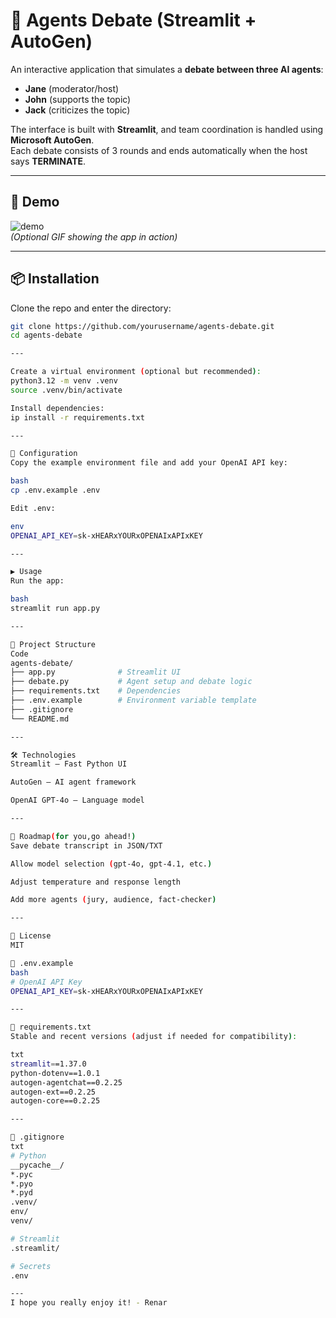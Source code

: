 # 🤖 Agents Debate (Streamlit + AutoGen)

An interactive application that simulates a **debate between three AI agents**:  
- **Jane** (moderator/host)  
- **John** (supports the topic)  
- **Jack** (criticizes the topic)  

The interface is built with **Streamlit**, and team coordination is handled using **Microsoft AutoGen**.  
Each debate consists of 3 rounds and ends automatically when the host says **TERMINATE**.

---

## 🚀 Demo
![demo](docs/demo.gif)  
*(Optional GIF showing the app in action)*

---

## 📦 Installation

Clone the repo and enter the directory:

```bash
git clone https://github.com/yourusername/agents-debate.git
cd agents-debate

---

Create a virtual environment (optional but recommended):
python3.12 -m venv .venv
source .venv/bin/activate

Install dependencies:
ip install -r requirements.txt

---

🔑 Configuration
Copy the example environment file and add your OpenAI API key:

bash
cp .env.example .env

Edit .env:

env
OPENAI_API_KEY=sk-xHEARxYOURxOPENAIxAPIxKEY

---

▶️ Usage
Run the app:

bash
streamlit run app.py

---

📂 Project Structure
Code
agents-debate/
├── app.py              # Streamlit UI
├── debate.py           # Agent setup and debate logic
├── requirements.txt    # Dependencies
├── .env.example        # Environment variable template
├── .gitignore
└── README.md

---

🛠️ Technologies
Streamlit – Fast Python UI

AutoGen – AI agent framework

OpenAI GPT-4o – Language model

---

📌 Roadmap(for you,go ahead!)
Save debate transcript in JSON/TXT

Allow model selection (gpt-4o, gpt-4.1, etc.)

Adjust temperature and response length

Add more agents (jury, audience, fact-checker)

---

📜 License
MIT

📄 .env.example
bash
# OpenAI API Key
OPENAI_API_KEY=sk-xHEARxYOURxOPENAIxAPIxKEY

---

📄 requirements.txt
Stable and recent versions (adjust if needed for compatibility):

txt
streamlit==1.37.0
python-dotenv==1.0.1
autogen-agentchat==0.2.25
autogen-ext==0.2.25
autogen-core==0.2.25

---

📄 .gitignore
txt
# Python
__pycache__/
*.pyc
*.pyo
*.pyd
.venv/
env/
venv/

# Streamlit
.streamlit/

# Secrets
.env

--- 
I hope you really enjoy it! - Renar
